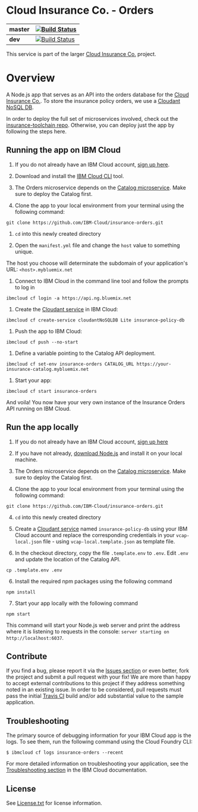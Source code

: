 # Cloud Insurance Co. - Orders

| **master** | [![Build Status](https://travis-ci.org/IBM-Cloud/insurance-orders.svg?branch=master)](https://travis-ci.org/IBM-Cloud/insurance-orders) |
| ----- | ----- |
| **dev** | [![Build Status](https://travis-ci.org/IBM-Cloud/insurance-orders.svg?branch=dev)](https://travis-ci.org/IBM-Cloud/insurance-orders) |

This service is part of the larger [Cloud Insurance Co.](https://github.com/IBM-Cloud/cloudco-insurance) project.

# Overview

A Node.js app that serves as an API into the orders database for the [Cloud Insurance Co.](https://github.com/IBM-Cloud/cloudco-insurance). To store the insurance policy orders, we use a [Cloudant NoSQL DB][cloudant_url].

In order to deploy the full set of microservices involved, check out the [insurance-toolchain repo][toolchain_url]. Otherwise, you can deploy just the app by following the steps here.

## Running the app on IBM Cloud

1. If you do not already have an IBM Cloud account, [sign up here][bluemix_reg_url].

1. Download and install the [IBM Cloud CLI][ibmcloud_cli_url] tool.

1. The Orders microservice depends on the [Catalog microservice](https://github.com/IBM-Cloud/insurance-catalog). Make sure to deploy the Catalog first.

1. Clone the app to your local environment from your terminal using the following command:

  ```
  git clone https://github.com/IBM-Cloud/insurance-orders.git
  ```

1. `cd` into this newly created directory

1. Open the `manifest.yml` file and change the `host` value to something unique.

  The host you choose will determinate the subdomain of your application's URL:  `<host>.mybluemix.net`

1. Connect to IBM Cloud in the command line tool and follow the prompts to log in

  ```
  ibmcloud cf login -a https://api.ng.bluemix.net
  ```

1. Create the [Cloudant service][cloudant_service_url] in IBM Cloud:

  ```
  ibmcloud cf create-service cloudantNoSQLDB Lite insurance-policy-db
  ```

1. Push the app to IBM Cloud:

  ```
  ibmcloud cf push --no-start
  ```

1. Define a variable pointing to the Catalog API deployment.

  ```
  ibmcloud cf set-env insurance-orders CATALOG_URL https://your-insurance-catalog.mybluemix.net
  ```

1. Start your app:

  ```
  ibmcloud cf start insurance-orders
  ```

And voila! You now have your very own instance of the Insurance Orders API running on IBM Cloud.

## Run the app locally

1. If you do not already have an IBM Cloud account, [sign up here][bluemix_reg_url]

2. If you have not already, [download Node.js][download_node_url] and install it on your local machine.

1. The Orders microservice depends on the [Catalog microservice](https://github.com/IBM-Cloud/insurance-catalog). Make sure to deploy the Catalog first.

3. Clone the app to your local environment from your terminal using the following command:

  ```
  git clone https://github.com/IBM-Cloud/insurance-orders.git
  ```

4. `cd` into this newly created directory

5. Create a [Cloudant service][cloudant_service_url] named `insurance-policy-db` using your IBM Cloud account and replace the corresponding credentials in your `vcap-local.json` file - using `vcap-local.template.json` as template file.

1. In the checkout directory, copy the file ```.template.env``` to ```.env```. Edit ```.env``` and update the location of the Catalog API.

  ```
  cp .template.env .env
  ```

6. Install the required npm packages using the following command

  ```
  npm install
  ```

7. Start your app locally with the following command

  ```
  npm start
  ```

This command will start your Node.js web server and print the address where it is listening to requests in the console: `server starting on http://localhost:6037`.

## Contribute
If you find a bug, please report it via the [Issues section][issues_url] or even better, fork the project and submit a pull request with your fix! We are more than happy to accept external contributions to this project if they address something noted in an existing issue.  In order to be considered, pull requests must pass the initial [Travis CI][travis_url] build and/or add substantial value to the sample application.

## Troubleshooting

The primary source of debugging information for your IBM Cloud app is the logs. To see them, run the following command using the Cloud Foundry CLI:

  ```
  $ ibmcloud cf logs insurance-orders --recent
  ```
For more detailed information on troubleshooting your application, see the [Troubleshooting section](https://console.bluemix.net/docs/troubleshoot/tr.html) in the IBM Cloud documentation.

## License

See [License.txt](License.txt) for license information.

<!--Links-->
[toolchain_url]: https://github.com/IBM-Cloud/insurance-toolchain
[bluemix_reg_url]: http://ibm.biz/insurance-store-registration
[ibmcloud_cli_url]: https://console.bluemix.net/docs/cli/reference/bluemix_cli/get_started.html#getting-started
[cloudant_url]: https://cloudant.com/
[cloudant_service_url]: https://console.bluemix.net/catalog/services/cloudant-nosql-db/
[download_node_url]: https://nodejs.org/download/
[issues_url]: https://github.com/ibm-Cloud/insurance-orders/issues
[travis_url]: https://travis-ci.org/
